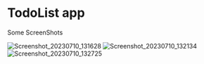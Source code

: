 # TodoList app
Some ScreenShots

![Screenshot_20230710_131628](https://github.com/Khemari-Badreddine/TodoList-App/assets/106264457/2f38f887-34b3-49db-b2d7-374d0080a1d7)
![Screenshot_20230710_132134](https://github.com/Khemari-Badreddine/TodoList-App/assets/106264457/ffc4cbea-7e8b-4e75-aeda-e1b35ad4d6dc)
![Screenshot_20230710_132725](https://github.com/Khemari-Badreddine/TodoList-App/assets/106264457/dcf3dd6b-48db-47dc-9ebe-98fd8ba2571d)


